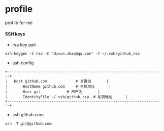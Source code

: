 # profile #
profile for me

#### SSH keys ####
* rsa key pair
```
ssh-keygen -t rsa -C "dixun.zhao@qq.com" -f ~/.ssh/github_rsa
```

* ssh config
```
+-----------------------------------------------------------------------+
|	Host github.com				# 关键词		|
|		HostName github.com		# 主机地址		|
|		User git			# 用户名		|
|		IdentityFile ~/.ssh/github_rsa	# 私钥地址		|
+-----------------------------------------------------------------------+
```

* ssh github.com
```
ssh -T git@github.com
```

